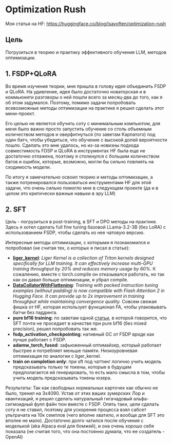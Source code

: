# Optimization Rush
Моя статья на HF: https://huggingface.co/blog/Isayoften/optimization-rush

## Цель
Погрузиться в теорию и практику эффективного обучения LLM, методов оптимизации.

## 1. FSDP+QLoRA
Во время изучения теории, мне пришла в голову идея объединить FSDP и QLoRA. На удивление, идея было достаточно новаторская и в коммьюнити разговоры о ней пошли всего за месяц-два до того, как я об этом задумался. Поэтому, помимо задачи попробовать всевозможные методы оптимизации на практике я решил сделать этот мини-проект.

Его целью не является обучить соту с минимальным компьютом, для меня было важно просто запустить обучение со столь объемным количеством методов и оверфитнуться (по заветам Карпатого) под один батч, чтобы убедиться, что обучение с высокой долей вероятности пошло. Сделать это мне удалось, но из-за новизны подхода совместимость FDSP и QLoRA в инструментах HF была еще не достаточно отлажена, поэтому я столкнулся с большим количеством багов и ошибок, которые, возможно, могли бы сильно повлиять на сходимость модели. 

По итогу я замечательно освоил теорию и методы оптимизации, а также потренировался пользоваться инструментами HF для этой задачи, что очень сильно помогло мне в следующем проекте (да и в целом это критически важные навыки в эру LLM)

## 2. SFT 
Цель - погрузиться в post-training, в SFT и DPO методы на практике. Здесь я хотел сделать full fine tuning базовой LLama-3.2-3B (без LoRA) с использованием FSDP, чтобы сделать из нее чатовую версию. 

Интересные методы оптимизации, с которыми я познакомился и попробовал (не считая тех, о которых я писал в статье):
- **[liger_kernel](https://huggingface.co/docs/transformers/trainer#liger-kernel)**: *Liger Kernel is a collection of Triton kernels designed specifically for LLM training. It can effectively increase multi-GPU training throughput by 20% and reduces memory usage by 60%.* К сожалению, вместе с torch.compile он отказывался работать, но так как он давал больше оптимизации, я убрал compile. 
- **[DataCollatorWithFlattening](https://huggingface.co/blog/packing-with-FA2)**: *Training with packed instruction tuning examples (without padding) is now compatible with Flash Attention 2 in Hugging Face. It can provide up to 2x improvement in training throughput while maintaining convergence quality.* Совсем свежая фишка от HF, которая использует функционал FA, чтобы упаковывать батчи без паддинга.
- **pure bf16 training**: по заветам одной [статьи](https://arxiv.org/html/2408.15793v1), в которой говорится, что SFT почти не проседает в качестве при pure bf16 (без mixed precision), решил попробовать так же.
- **fsdp_activation_checkpointing**: нативный GC от FSDP вроде как лучше работает с FSDP.
- **adamw_torch_fused**: зафьюженный оптимайзер, который работает быстрее и потребляет меньше памяти. Низкоуровневая оптимизация по аналогии с liger_kernel.
- **train on completion only**: при sft под чаттинг логично учить модель предсказывать только те токены, которые в будущем предполагается ей генерировать, то есть мало смысла в том, чтобы учить модель предсказывать токены юзера.

Результаты:
Так как свободных нормальных карточек как обычно не было, тренил на 3x4090. Устав от этих ваших зумерских Лор и квантизаций, я решил сделать натуральный гигачадовый альфа-сигмоидный фулл файн тюн вместе с FSDP. Опять таки, цели сделать соту я не ставил, поэтому для ускорения процесса взял сабсет ультрачата на 10к семплов (чего вполне хватило, и вообще для SFT это вполне не мало). Достаточно долго чатился после обучения с моделькой (aka Alpaca eval для бомжей), и она очень хорошо себя показала (не считая того, что она постоянно думала, что ее создатель - OpenAI) 







